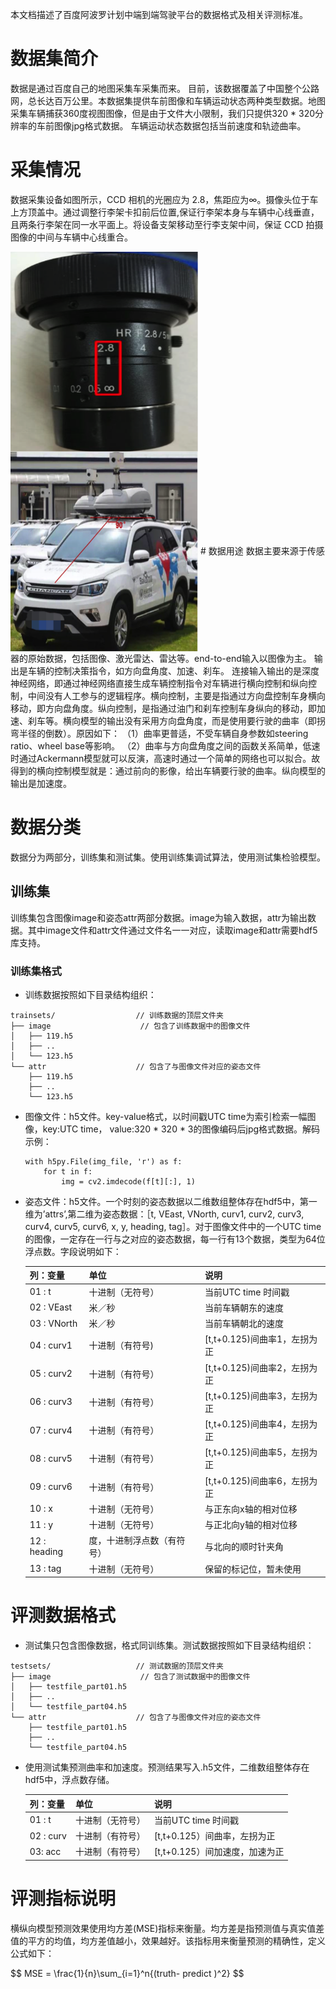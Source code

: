本文档描述了百度阿波罗计划中端到端驾驶平台的数据格式及相关评测标准。

# 数据集简介

数据是通过百度自己的地图采集车采集而来。 目前，该数据覆盖了中国整个公路网，总长达百万公里。本数据集提供车前图像和车辆运动状态两种类型数据。地图采集车辆捕获360度视图图像，但是由于文件大小限制，我们只提供320 * 320分辨率的车前图像jpg格式数据。 车辆运动状态数据包括当前速度和轨迹曲率。
# 采集情况
数据采集设备如图所示，CCD 相机的光圈应为 2.8，焦距应为∞。摄像头位于车上方顶盖中。通过调整行李架卡扣前后位置,保证行李架本身与车辆中心线垂直，且两条行李架在同一水平面上。将设备支架移动至行李支架中间，保证 CCD 拍摄图像的中间与车辆中心线重合。

 <img src="./png_resource/1.png" width = "300" height = "320" align=center /> 
 <img src="./png_resource/2.png" width = "300" height = "320" align=center />
# 数据用途
数据主要来源于传感器的原始数据，包括图像、激光雷达、雷达等。end-to-end输入以图像为主。 输出是车辆的控制决策指令，如方向盘角度、加速、刹车。 连接输入输出的是深度神经网络，即通过神经网络直接生成车辆控制指令对车辆进行横向控制和纵向控制，中间没有人工参与的逻辑程序。横向控制，主要是指通过方向盘控制车身横向移动，即方向盘角度。纵向控制，是指通过油门和刹车控制车身纵向的移动，即加速、刹车等。横向模型的输出没有采用方向盘角度，而是使用要行驶的曲率（即拐弯半径的倒数）。原因如下：
（1）曲率更普适，不受车辆自身参数如steering ratio、wheel base等影响。
（2）曲率与方向盘角度之间的函数关系简单，低速时通过Ackermann模型就可以反演，高速时通过一个简单的网络也可以拟合。故得到的横向控制模型就是：通过前向的影像，给出车辆要行驶的曲率。纵向模型的输出是加速度。




# 数据分类
数据分为两部分，训练集和测试集。使用训练集调试算法，使用测试集检验模型。
## 训练集
训练集包含图像image和姿态attr两部分数据。image为输入数据，attr为输出数据。其中image文件和attr文件通过文件名一一对应，读取image和attr需要hdf5库支持。
### 训练集格式
* 训练数据按照如下目录结构组织：

```
trainsets/				    // 训练数据的顶层文件夹
├── image					 // 包含了训练数据中的图像文件
│   ├── 119.h5
│   ├── ..
│   └── 123.h5
└── attr					// 包含了与图像文件对应的姿态文件
    ├── 119.h5
    ├── ..
    └── 123.h5
```


* 图像文件：h5文件。key-value格式，以时间戳UTC time为索引检索一幅图像，key:UTC time， value:320 * 320 * 3的图像编码后jpg格式数据。解码示例：

	```
	with h5py.File(img_file, 'r') as f:
		for t in f:
			img = cv2.imdecode(f[t][:], 1)

	```

* 姿态文件：h5文件。一个时刻的姿态数据以二维数组整体存在hdf5中，第一维为’attrs’,第二维为姿态数据：［t, VEast, VNorth, curv1, curv2, curv3, curv4, curv5, curv6, x, y, heading, tag］。对于图像文件中的一个UTC time的图像，一定存在一行与之对应的姿态数据，每一行有13个数据，类型为64位浮点数。字段说明如下：

	列：变量 | 单位 | 说明
	------------ | ------------- | ------------
	01 : t | 十进制（无符号） | 当前UTC time 时间戳
	02 : VEast|	米／秒 | 当前车辆朝东的速度
	03 : VNorth|	米／秒 | 当前车辆朝北的速度
	04 : curv1 | 十进制（有符号) | [t,t+0.125)间曲率1，左拐为正
	05 : curv2 | 十进制（有符号） | [t,t+0.125)间曲率2，左拐为正
	06 : curv3 | 十进制（有符号） | [t,t+0.125)间曲率3，左拐为正
	07 : curv4 | 十进制（有符号） | [t,t+0.125)间曲率4，左拐为正
	08 : curv5 | 十进制（有符号） | [t,t+0.125)间曲率5，左拐为正
	09 : curv6 | 十进制（有符号） | [t,t+0.125)间曲率6，左拐为正
	10 : x | 十进制（无符号） | 与正东向x轴的相对位移
	11 : y | 十进制（无符号） | 与正北向y轴的相对位移
	12 : heading | 度，十进制浮点数（有符号） | 与北向的顺时针夹角
	13 : tag | 十进制（无符号） | 保留的标记位，暂未使用

# 评测数据格式
* 测试集只包含图像数据，格式同训练集。测试数据按照如下目录结构组织：

```
testsets/				    // 测试数据的顶层文件夹
├── image					 // 包含了测试数据中的图像文件
│   ├── testfile_part01.h5
│   ├── ..
│   └── testfile_part04.h5
└── attr					// 包含了与图像文件对应的姿态文件
    ├── testfile_part01.h5
    ├── ..
    └── testfile_part04.h5
```
* 使用测试集预测曲率和加速度。预测结果写入.h5文件，二维数组整体存在hdf5中，浮点数存储。

   列：变量 | 单位 | 说明
	------------ | ------------- | ------------
	01 : t | 十进制（无符号） | 当前UTC time 时间戳
	02 : curv|	十进制（有符号）|	[t,t+0.125）间曲率，左拐为正
	03: acc	|十进制（有符号）|[t,t+0.125）间加速度，加速为正

# 评测指标说明
横纵向模型预测效果使用均方差(MSE)指标来衡量。均方差是指预测值与真实值差值的平方的均值，均方差值越小，效果越好。该指标用来衡量预测的精确性，定义公式如下：

<p>
$$ MSE = \frac{1}{n}\sum_{i=1}^n{(truth- predict )^2} $$
</p>
